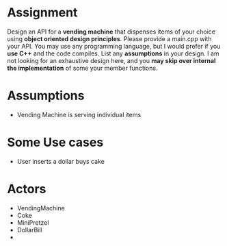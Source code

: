 # Assignment

Design an API for a **vending machine** that dispenses items of your choice using **object oriented design principles**. Please provide a main.cpp with your API. You may use any programming language, but I would prefer if you **use C++** and the code compiles. List any **assumptions** in your design. I am not looking for an exhaustive design here, and you **may skip over internal the implementation** of some your member functions.




# Assumptions
- Vending Machine is serving individual items


# Some Use cases

- User inserts a dollar buys cake

# Actors

- VendingMachine
- Coke
- MiniPretzel
- DollarBill
-
